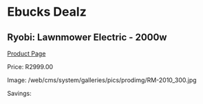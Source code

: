 
# Ebucks Dealz
## Ryobi: Lawnmower Electric - 2000w
[Product Page](https://www.ebucks.com/web/shop/productSelected.do?prodId=316310196&catId=714965764)

Price: R2999.00

Image: /web/cms/system/galleries/pics/prodimg/RM-2010_300.jpg

Savings: 


	